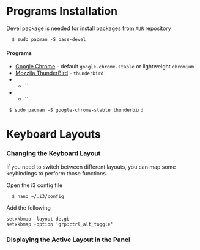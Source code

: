 
# Programs Installation
Devel package is needed for install packages from `AUR` repository
```
  $ sudo pacman -S base-devel
```
#### Programs
 * [Google Chrome](https://wiki.archlinux.org/index.php/Chromium) - default `google-chrome-stable` or lightweight `chromium`
 * [Mozzila ThunderBird](https://wiki.archlinux.org/index.php/thunderbird#Installation) - `thunderbird`
 *  - ``
 *  - ``
```
 $ sudo pacman -S google-chrome-stable thunderbird 
```

# Keyboard Layouts
### Changing the Keyboard Layout
If you need to switch between different layouts, you can map some keybindings to perform those functions.

Open the i3 config file
```
  $ nano ~/.i3/config
```
Add the following
```
setxkbmap -layout de,gb
setxkbmap -option 'grp:ctrl_alt_toggle'
```
### Displaying the Active Layout in the Panel

```
```
